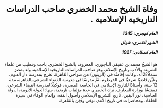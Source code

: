<h1 dir="rtl">وفاة الشيخ محمد الخضري صاحب الدراسات التاريخية الإسلامية .</h1>

<h5 dir="rtl">العام الهجري:  1345

الشهر القمري: شوال

العام الميلادي: 1927</h5>

<p dir="rtl">هو الشيخُ محمد بن عفيفي الباجوري، المعروف بالشيخ الخضري. باحث وخطيب من علماء الشريعة والأدب وتاريخ الإسلام، وهو صاحب الدراسات التاريخية الإسلامية. ولد بمصرَ سنة1289ه، وكانت إقامتُه في (الزيتون) من ضواحي القاهرة، تخرج بمدرسة دار العلوم، وعُيِّن قاضيًا شرعيًّا في الخرطوم، ثمَّ مدرسًا في مدرسة القضاء الشرعي بالقاهرة، مدة 12 سنة، وأستاذًا للتاريخ الإسلامي في الجامعة المصرية، فوكيلًا لمدرسة القضاء الشرعي، فمفتشًا بوزارة المعارف. ترك الخضري عدةَ مؤلفات تاريخية، منها: الدولة الأيوبية، الدولة العباسية، نور اليقين، تاريخ التشريع الإسلامي وأصول الفقه، وإتمام الوفاء في سيرة الخلفاء، ومحاضرات في تاريخ الأمم. توفي ودُفِن بالقاهرة.</p></br>
